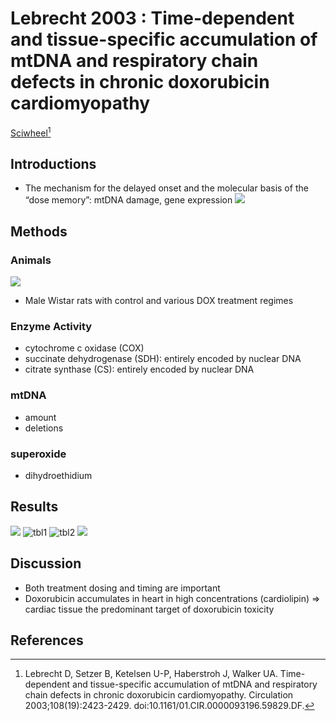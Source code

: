 # Lebrecht 2003 : Time-dependent and tissue-specific accumulation of mtDNA and respiratory chain defects in chronic doxorubicin cardiomyopathy


[Sciwheel](https://sciwheel.com/work/#/items/6056483)[^Lebrecht2003]

<!--more-->

## Introductions
* The mechanism for the delayed onset and the molecular basis of the “dose memory”: mtDNA damage, gene expression
![](https://www.ahajournals.org/cms/attachment/d88b8423-6985-4b9a-ab9d-0859a0169b39/31ff1.jpg)

## Methods
### Animals
![](https://www.ahajournals.org/cms/attachment/cee1d8cf-5a68-40ef-94d3-6eff6c59477b/31ff2.jpg)
* Male Wistar rats with control and various DOX treatment regimes
### Enzyme Activity
* cytochrome c oxidase (COX)
* succinate dehydrogenase (SDH): entirely encoded by nuclear DNA
* citrate synthase (CS): entirely encoded by nuclear DNA
### mtDNA
* amount
* deletions
### superoxide
* dihydroethidium
## Results
![](https://www.ahajournals.org/cms/attachment/e62fc5d9-ea99-4361-ac99-c31719e5e535/31ff3.jpg)
![tbl1](https://user-images.githubusercontent.com/40054455/86700689-e5dc8e00-c043-11ea-90cf-a124b8d9fd53.png)
![tbl2](https://user-images.githubusercontent.com/40054455/86700698-e7a65180-c043-11ea-8849-ab32cf5e5442.png)
![](https://www.ahajournals.org/cms/attachment/4ec93b7f-963b-4aa8-b841-d4941a07c21e/31ff5.jpg)

## Discussion
* Both treatment dosing and timing are important
* Doxorubicin accumulates in heart in high concentrations (cardiolipin) => cardiac tissue the predominant target of doxorubicin toxicity

## References
[^Lebrecht2003]:  Lebrecht D, Setzer B, Ketelsen U-P, Haberstroh J, Walker UA. Time-dependent and tissue-specific accumulation of mtDNA and respiratory chain defects in chronic doxorubicin cardiomyopathy. Circulation 2003;108(19):2423-2429. doi:10.1161/01.CIR.0000093196.59829.DF.

